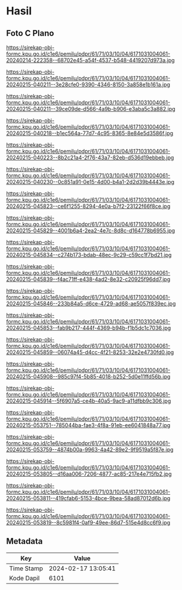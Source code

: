 # Hasil

## Foto C Plano

https://sirekap-obj-formc.kpu.go.id/c1e6/pemilu/pdpr/61/71/03/10/04/6171031004061-20240214-222358--68702e45-a54f-4537-b548-4419207d973a.jpg

https://sirekap-obj-formc.kpu.go.id/c1e6/pemilu/pdpr/61/71/03/10/04/6171031004061-20240215-040211--3e28cfe0-9390-4346-8150-3a858e1b161a.jpg

https://sirekap-obj-formc.kpu.go.id/c1e6/pemilu/pdpr/61/71/03/10/04/6171031004061-20240215-040211--39ce09de-d566-4a9b-b906-e3aba5c3a882.jpg

https://sirekap-obj-formc.kpu.go.id/c1e6/pemilu/pdpr/61/71/03/10/04/6171031004061-20240215-040218--b1ec564a-77d7-4c95-8365-8e84e5d3586f.jpg

https://sirekap-obj-formc.kpu.go.id/c1e6/pemilu/pdpr/61/71/03/10/04/6171031004061-20240215-040223--8b2c21a4-2f76-43a7-82eb-d536d19ebbeb.jpg

https://sirekap-obj-formc.kpu.go.id/c1e6/pemilu/pdpr/61/71/03/10/04/6171031004061-20240215-040230--0c851a91-0e15-4d00-b4a1-2d2d39b4443e.jpg

https://sirekap-obj-formc.kpu.go.id/c1e6/pemilu/pdpr/61/71/03/10/04/6171031004061-20240215-045823--ce6f1255-8294-4e0a-b7f2-23122f66f8ce.jpg

https://sirekap-obj-formc.kpu.go.id/c1e6/pemilu/pdpr/61/71/03/10/04/6171031004061-20240215-045829--4001b6a4-2ea2-4e7c-8d8c-d164778b6955.jpg

https://sirekap-obj-formc.kpu.go.id/c1e6/pemilu/pdpr/61/71/03/10/04/6171031004061-20240215-045834--c274b173-bdab-48ec-9c29-c59cc1f7bd21.jpg

https://sirekap-obj-formc.kpu.go.id/c1e6/pemilu/pdpr/61/71/03/10/04/6171031004061-20240215-045839--f4ac71ff-e438-4ad2-8e32-c20925f96dd7.jpg

https://sirekap-obj-formc.kpu.go.id/c1e6/pemilu/pdpr/61/71/03/10/04/6171031004061-20240215-045846--233b84a5-d6ce-4729-ad68-ae5057f839ec.jpg

https://sirekap-obj-formc.kpu.go.id/c1e6/pemilu/pdpr/61/71/03/10/04/6171031004061-20240215-045853--fab9b217-444f-4369-b94b-f1b5dc1c7036.jpg

https://sirekap-obj-formc.kpu.go.id/c1e6/pemilu/pdpr/61/71/03/10/04/6171031004061-20240215-045859--06074a45-d4cc-4f21-8253-32e2e4730fd0.jpg

https://sirekap-obj-formc.kpu.go.id/c1e6/pemilu/pdpr/61/71/03/10/04/6171031004061-20240215-045908--985c97f4-5b85-4018-b252-5d0e11ffd56b.jpg

https://sirekap-obj-formc.kpu.go.id/c1e6/pemilu/pdpr/61/71/03/10/04/6171031004061-20240215-045914--5f6907a5-ce4b-40a5-9ac9-a11dfbb9c306.jpg

https://sirekap-obj-formc.kpu.go.id/c1e6/pemilu/pdpr/61/71/03/10/04/6171031004061-20240215-053751--785044ba-fae3-4f8a-91eb-ee6041848a77.jpg

https://sirekap-obj-formc.kpu.go.id/c1e6/pemilu/pdpr/61/71/03/10/04/6171031004061-20240215-053759--4874b00a-9963-4a42-89e2-9f9519a5f87e.jpg

https://sirekap-obj-formc.kpu.go.id/c1e6/pemilu/pdpr/61/71/03/10/04/6171031004061-20240215-053805--d16aa006-7206-4877-ac85-217e4e715fb2.jpg

https://sirekap-obj-formc.kpu.go.id/c1e6/pemilu/pdpr/61/71/03/10/04/6171031004061-20240215-053811--419cfab6-5153-4bce-9bea-58ad87012d6b.jpg

https://sirekap-obj-formc.kpu.go.id/c1e6/pemilu/pdpr/61/71/03/10/04/6171031004061-20240215-053819--8c5981f4-0af9-49ee-86d7-515e4d8cc6f9.jpg


## Metadata

| Key        | Value               |
| ---------- | ------------------- |
| Time Stamp | 2024-02-17 13:05:41 |
| Kode Dapil | 6101                |




